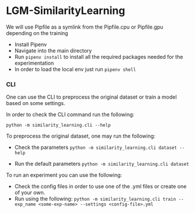 # LGM-SimilarityLearning

We will use Pipfile as a symlink from the Pipfile.cpu or Pipfile.gpu depending
on the training


- Install Pipenv
- Navigate into the main directory
- Run `pipenv install` to install all the required packages needed for the experimentation
- In order to load the local env just run `pipenv shell`

### CLI
One can use the CLI to preprocess the original dataset or train a model based
on some settings.

In order to check the CLI command run the following:

```python -m similarity_learning.cli --help```


To preprocess the original dataset, one may run the following:

- Check the parameters
```python -m similarity_learning.cli dataset --help```

- Run the default parameters
```python -m similarity_learning.cli dataset```

To run an experiment you can use the following:

- Check the config files in order to use one of the .yml files or create one of your own.
- Run using the following: ```python -m similarity_learning.cli train --exp_name <some-exp-name> --settings <config-file>.yml ```
